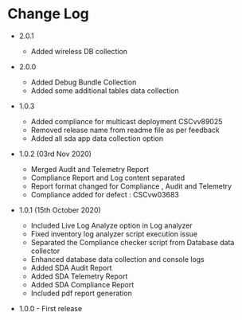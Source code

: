 # Change Log
 - 2.0.1
     - Added wireless DB collection
 
 - 2.0.0
     - Added Debug Bundle Collection
     - Added some additional tables data collection
 - 1.0.3
   - Added compliance for multicast deployment CSCvv89025
   - Removed release name from readme file as per feedback
   - Added all sda app data collection option


 - 1.0.2 (03rd Nov 2020)
   - Merged Audit and Telemetry Report
   - Compliance Report and Log content separated
   - Report format changed for Compliance , Audit and Telemetry
   - Compliance added for defect : CSCvw03683
   
      
 - 1.0.1 (15th October 2020)
    - Included Live Log Analyze option in Log analyzer
    - Fixed inventory log analyzer script execution issue
    - Separated the Compliance checker script from Database data collector
    - Enhanced database data collection and console logs
    - Added SDA Audit Report
    - Added SDA Telemetry Report
    - Added SDA Compliance Report
    - Included pdf report generation
    
      
- 1.0.0 - First release
